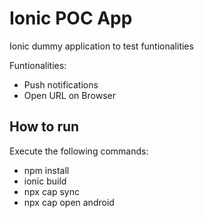 # Ionic POC App
Ionic dummy application to test funtionalities

Funtionalities:
- Push notifications
- Open URL on Browser

## How to run
Execute the following commands:
- npm install
- ionic build
- npx cap sync
- npx cap open android
